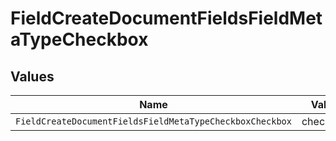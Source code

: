 # FieldCreateDocumentFieldsFieldMetaTypeCheckbox


## Values

| Name                                                     | Value                                                    |
| -------------------------------------------------------- | -------------------------------------------------------- |
| `FieldCreateDocumentFieldsFieldMetaTypeCheckboxCheckbox` | checkbox                                                 |